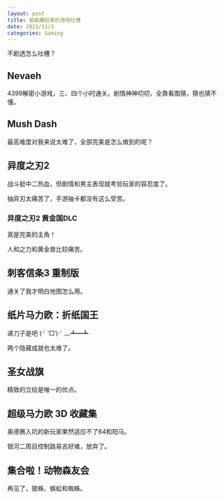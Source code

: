 ```yaml
---
layout: post
title: 偷偷藏起来的游戏吐槽
date: 2022/11/3
categories: Gaming
---
```


不剧透怎么吐槽？

<!--more-->

## Nevaeh

4399解密小游戏，三、四个小时通关。剧情神神叨叨，全靠看图猜，猜也猜不懂。

## Mush Dash

最高难度对我来说太难了，全部完美是怎么做到的呢？

## 异度之刃2

战斗挺中二热血，但剧情和男主表现就考验玩家的容忍度了。

抽异刃太痛苦了，手游抽卡都没有这么受苦。

### 异度之刃2 黄金国DLC

真是完美的主角！

人和之力和黄金兽比较痛苦。

## 刺客信条3 重制版

通关了我才明白地图怎么用。

## 纸片马力欧：折纸国王

递刀子是吧 (╯‵□′)╯︵┻━┻

两个隐藏成就也太难了。

## 圣女战旗

精致的立绘是唯一的优点。

## 超级马力欧 3D 收藏集

奥德赛入坑的新玩家果然适应不了64和阳马。

银河二周目控制路易吉好难，放弃了。

## 集合啦！动物森友会

再见了，狼蛛、蜈蚣和蜘蛛。
